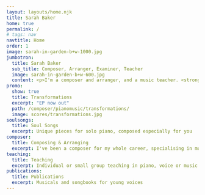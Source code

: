 ```yaml
---
layout: layouts/home.njk
title: Sarah Baker
home: true
permalink: /
# tags: nav
navtitle: Home
order: 1
image: sarah-in-garden-b+w-1000.jpg
jumbotron:
  title: Sarah Baker
  sub_title: Composer, Arranger, Examiner, Teacher
  image: sarah-in-garden-b+w-600.jpg
  content: <p>I'm a composer and arranger, and a music teacher. <strong>Bakertunes</strong> is a showcase of my work.</p><p>I'm also Composer in Residence for <a href="http://servicesforeducation.co.uk/index.php/Music-Services/music-services.html" target="_blank">Services for Education Music Services</a> </strong>and an examiner for</strong> <a href="https://gb.abrsm.org/en/home.html" target="_blank">ABRSM</a>.</p>
promo:
  show: true
  title: Transformations
  excerpt: "EP now out"
  path: /composer/pianomusic/transformations/
  image: scores/transformations.jpg
soulsongs:
  title: Soul Songs
  excerpt: Unique pieces for solo piano, composed especially for you
composer:
  title: Composing & Arranging
  excerpt: I've been a composer for my whole career, specialising in music for schools and solo piano
teaching:
  title: Teaching
  excerpt: Individual or small group teaching in piano, voice or music theory
publications: 
  title: Publications
  excerpt: Musicals and songbooks for young voices
---
```


